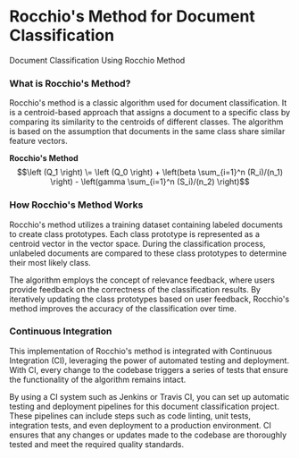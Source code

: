 # Rocchio's Method for Document Classification
Document Classification Using Rocchio Method

### What is Rocchio's Method?
Rocchio's method is a classic algorithm used for document classification. It is a centroid-based approach that assigns a document to a specific class by comparing its similarity to the centroids of different classes. The algorithm is based on the assumption that documents in the same class share similar feature vectors.


**Rocchio's Method**
$$\left (Q_1 \right) \= \left (Q_0 \right) + \left(beta \sum_{i=1}^n (R_i)/(n_1) \right) -  \left(gamma \sum_{i=1}^n (S_i)/(n_2) \right)$$

### How Rocchio's Method Works
Rocchio's method utilizes a training dataset containing labeled documents to create class prototypes. Each class prototype is represented as a centroid vector in the vector space. During the classification process, unlabeled documents are compared to these class prototypes to determine their most likely class.

The algorithm employs the concept of relevance feedback, where users provide feedback on the correctness of the classification results. By iteratively updating the class prototypes based on user feedback, Rocchio's method improves the accuracy of the classification over time.

### Continuous Integration
This implementation of Rocchio's method is integrated with Continuous Integration (CI), leveraging the power of automated testing and deployment. With CI, every change to the codebase triggers a series of tests that ensure the functionality of the algorithm remains intact.

By using a CI system such as Jenkins or Travis CI, you can set up automatic testing and deployment pipelines for this document classification project. These pipelines can include steps such as code linting, unit tests, integration tests, and even deployment to a production environment. CI ensures that any changes or updates made to the codebase are thoroughly tested and meet the required quality standards.

